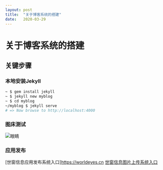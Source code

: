 ```yaml
---
layout: post
title:  "关于博客系统的搭建"
date:   2020-03-29
---
```


# 关于博客系统的搭建

## 关键步骤

### 本地安装Jekyll

```bash
~ $ gem install jekyll
~ $ jekyll new myblog
~ $ cd myblog
~/myblog $ jekyll serve
# => Now browse to http://localhost:4000
```

### 图床测试

![眼睛](http://images.worldeyes.cn/images/2020/04/02/432c9d51c19c249a71bc33d5f960dd21.md.jpg)

### 应用发布

[世窗信息应用发布系统入口]https://worldeyes.cn
[世窗信息图片上传系统入口](http://images.worldeyes.cn)